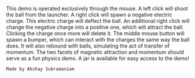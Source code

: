 This demo is operated exclusively through the mouse. A left click will shoot the ball from the launcher. A right click will spawn a negative electric charge. This electric charge will deflect the ball. An additional right click will change the negative charge into a positive one, which will attract the ball. Clicking the charge once more will delete it.
	The middle mouse button will spawn a bumper, which can interact with the charges the same way the ball does. It will also rebound with balls, simulating the act of transfer of momentum. The two facets of magnetic attraction and momentum should serve as a fun physics demo.
	A jar is available for easy access to the demo!
	
	Made by Akshay Subramaniam
